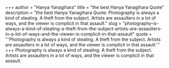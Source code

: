 +++
author = "Hanya Yanagihara"
title = "the best Hanya Yanagihara Quote"
description = "the best Hanya Yanagihara Quote: Photography is always a kind of stealing. A theft from the subject. Artists are assaulters in a lot of ways, and the viewer is complicit in that assault."
slug = "photography-is-always-a-kind-of-stealing-a-theft-from-the-subject-artists-are-assaulters-in-a-lot-of-ways-and-the-viewer-is-complicit-in-that-assault"
quote = '''Photography is always a kind of stealing. A theft from the subject. Artists are assaulters in a lot of ways, and the viewer is complicit in that assault.'''
+++
Photography is always a kind of stealing. A theft from the subject. Artists are assaulters in a lot of ways, and the viewer is complicit in that assault.
